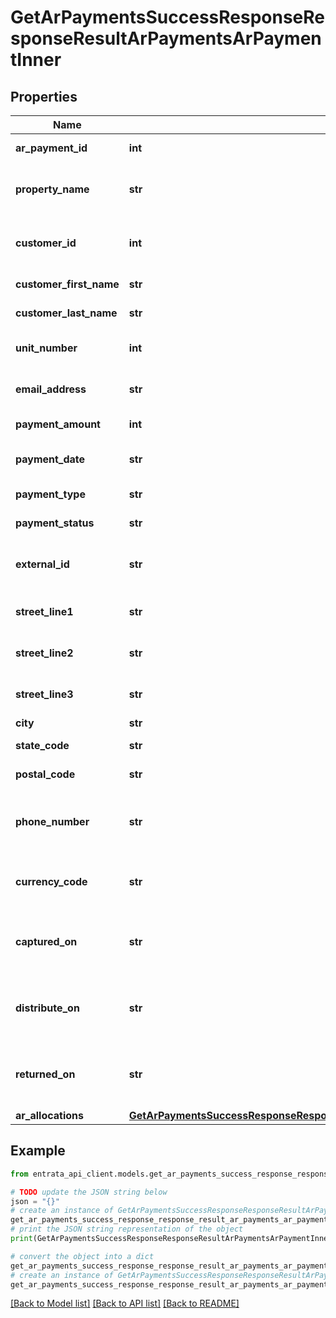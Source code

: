 # GetArPaymentsSuccessResponseResponseResultArPaymentsArPaymentInner


## Properties

Name | Type | Description | Notes
------------ | ------------- | ------------- | -------------
**ar_payment_id** | **int** | The ID of the AR payment. | [optional] 
**property_name** | **str** | The name of the property associated with the payment. | [optional] 
**customer_id** | **int** | The ID of the customer making the payment. | [optional] 
**customer_first_name** | **str** | The first name of the customer. | [optional] 
**customer_last_name** | **str** | The last name of the customer. | [optional] 
**unit_number** | **int** | The unit number associated with the property. | [optional] 
**email_address** | **str** | The email address of the customer. | [optional] 
**payment_amount** | **int** | The amount of the payment. | [optional] 
**payment_date** | **str** | The date when the payment was made. | [optional] 
**payment_type** | **str** | The method of payment used. | [optional] 
**payment_status** | **str** | The status of the payment. | [optional] 
**external_id** | **str** | Customer&#39;s secondary number/external identifier. | [optional] 
**street_line1** | **str** | First line of billing street address. | [optional] 
**street_line2** | **str** | Second line of billing street address. | [optional] 
**street_line3** | **str** | Third line of billing street address. | [optional] 
**city** | **str** | Billing city. | [optional] 
**state_code** | **str** | Billing state code. | [optional] 
**postal_code** | **str** | Billing postal/zip code. | [optional] 
**phone_number** | **str** | Customer&#39;s phone number (processed to remove country code). | [optional] 
**currency_code** | **str** | Currency code for the payment based on property. | [optional] 
**captured_on** | **str** | Date/time when payment was captured (truncated to 16 characters). | [optional] 
**distribute_on** | **str** | Date/time when payment was distributed (truncated to 16 characters). | [optional] 
**returned_on** | **str** | Date/time when payment was returned (truncated to 16 characters). | [optional] 
**ar_allocations** | [**GetArPaymentsSuccessResponseResponseResultArPaymentsArPaymentInnerArAllocations**](GetArPaymentsSuccessResponseResponseResultArPaymentsArPaymentInnerArAllocations.md) |  | 

## Example

```python
from entrata_api_client.models.get_ar_payments_success_response_response_result_ar_payments_ar_payment_inner import GetArPaymentsSuccessResponseResponseResultArPaymentsArPaymentInner

# TODO update the JSON string below
json = "{}"
# create an instance of GetArPaymentsSuccessResponseResponseResultArPaymentsArPaymentInner from a JSON string
get_ar_payments_success_response_response_result_ar_payments_ar_payment_inner_instance = GetArPaymentsSuccessResponseResponseResultArPaymentsArPaymentInner.from_json(json)
# print the JSON string representation of the object
print(GetArPaymentsSuccessResponseResponseResultArPaymentsArPaymentInner.to_json())

# convert the object into a dict
get_ar_payments_success_response_response_result_ar_payments_ar_payment_inner_dict = get_ar_payments_success_response_response_result_ar_payments_ar_payment_inner_instance.to_dict()
# create an instance of GetArPaymentsSuccessResponseResponseResultArPaymentsArPaymentInner from a dict
get_ar_payments_success_response_response_result_ar_payments_ar_payment_inner_from_dict = GetArPaymentsSuccessResponseResponseResultArPaymentsArPaymentInner.from_dict(get_ar_payments_success_response_response_result_ar_payments_ar_payment_inner_dict)
```
[[Back to Model list]](../README.md#documentation-for-models) [[Back to API list]](../README.md#documentation-for-api-endpoints) [[Back to README]](../README.md)


